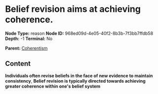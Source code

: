 # Belief revision aims at achieving coherence.

**Node Type:** reason
**Node ID:** 968ed09d-4e05-40f2-8b3b-7f3bb7ffdb58
**Depth:** -1
**Terminal:** No

**Parent:** [Coherentism](coherentism.md)

## Content

**Individuals often revise beliefs in the face of new evidence to maintain consistency**, **Belief revision is typically directed towards achieving greater coherence within one's belief system**
